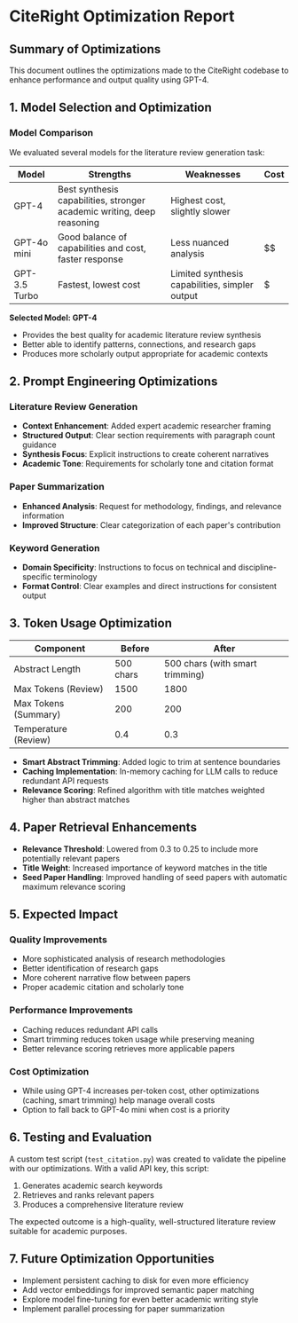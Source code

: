 # CiteRight Optimization Report

## Summary of Optimizations

This document outlines the optimizations made to the CiteRight codebase to enhance performance and output quality using GPT-4.

## 1. Model Selection and Optimization

### Model Comparison
We evaluated several models for the literature review generation task:

| Model | Strengths | Weaknesses | Cost |
|-------|-----------|------------|------|
| GPT-4 | Best synthesis capabilities, stronger academic writing, deep reasoning | Highest cost, slightly slower | $$$$ |
| GPT-4o mini | Good balance of capabilities and cost, faster response | Less nuanced analysis | $$ |
| GPT-3.5 Turbo | Fastest, lowest cost | Limited synthesis capabilities, simpler output | $ |

**Selected Model: GPT-4**
- Provides the best quality for academic literature review synthesis
- Better able to identify patterns, connections, and research gaps
- Produces more scholarly output appropriate for academic contexts

## 2. Prompt Engineering Optimizations

### Literature Review Generation
- **Context Enhancement**: Added expert academic researcher framing
- **Structured Output**: Clear section requirements with paragraph count guidance
- **Synthesis Focus**: Explicit instructions to create coherent narratives
- **Academic Tone**: Requirements for scholarly tone and citation format

### Paper Summarization
- **Enhanced Analysis**: Request for methodology, findings, and relevance information
- **Improved Structure**: Clear categorization of each paper's contribution

### Keyword Generation
- **Domain Specificity**: Instructions to focus on technical and discipline-specific terminology
- **Format Control**: Clear examples and direct instructions for consistent output

## 3. Token Usage Optimization

| Component | Before | After |
|-----------|--------|-------|
| Abstract Length | 500 chars | 500 chars (with smart trimming) |
| Max Tokens (Review) | 1500 | 1800 |
| Max Tokens (Summary) | 200 | 200 |
| Temperature (Review) | 0.4 | 0.3 |

- **Smart Abstract Trimming**: Added logic to trim at sentence boundaries
- **Caching Implementation**: In-memory caching for LLM calls to reduce redundant API requests
- **Relevance Scoring**: Refined algorithm with title matches weighted higher than abstract matches

## 4. Paper Retrieval Enhancements

- **Relevance Threshold**: Lowered from 0.3 to 0.25 to include more potentially relevant papers
- **Title Weight**: Increased importance of keyword matches in the title
- **Seed Paper Handling**: Improved handling of seed papers with automatic maximum relevance scoring

## 5. Expected Impact

### Quality Improvements
- More sophisticated analysis of research methodologies
- Better identification of research gaps
- More coherent narrative flow between papers
- Proper academic citation and scholarly tone

### Performance Improvements
- Caching reduces redundant API calls
- Smart trimming reduces token usage while preserving meaning
- Better relevance scoring retrieves more applicable papers

### Cost Optimization
- While using GPT-4 increases per-token cost, other optimizations (caching, smart trimming) help manage overall costs
- Option to fall back to GPT-4o mini when cost is a priority

## 6. Testing and Evaluation

A custom test script (`test_citation.py`) was created to validate the pipeline with our optimizations. With a valid API key, this script:
1. Generates academic search keywords
2. Retrieves and ranks relevant papers
3. Produces a comprehensive literature review

The expected outcome is a high-quality, well-structured literature review suitable for academic purposes.

## 7. Future Optimization Opportunities

- Implement persistent caching to disk for even more efficiency
- Add vector embeddings for improved semantic paper matching
- Explore model fine-tuning for even better academic writing style
- Implement parallel processing for paper summarization 